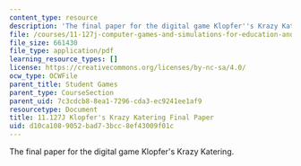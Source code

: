 ```yaml
---
content_type: resource
description: 'The final paper for the digital game Klopfer''s Krazy Katering. '
file: /courses/11-127j-computer-games-and-simulations-for-education-and-exploration-spring-2015/d10ca1089052bad73bcc8ef43009f01c_MIT11_127JS15_katering_final.pdf
file_size: 661430
file_type: application/pdf
learning_resource_types: []
license: https://creativecommons.org/licenses/by-nc-sa/4.0/
ocw_type: OCWFile
parent_title: Student Games
parent_type: CourseSection
parent_uid: 7c3cdcb8-8ea1-7296-cda3-ec9241ee1af9
resourcetype: Document
title: 11.127J Klopfer's Krazy Katering Final Paper
uid: d10ca108-9052-bad7-3bcc-8ef43009f01c
---
```

The final paper for the digital game Klopfer's Krazy Katering. 